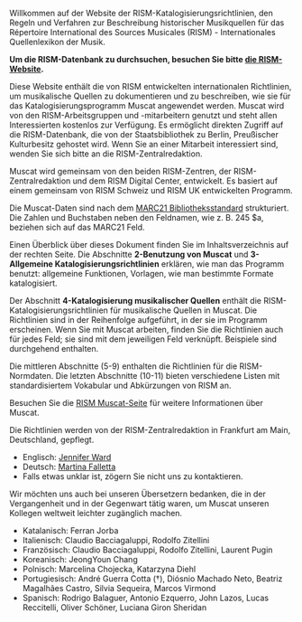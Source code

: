 Willkommen auf der Website der RISM-Katalogisierungsrichtlinien, den Regeln und Verfahren zur Beschreibung historischer Musikquellen für das Répertoire International des Sources Musicales (RISM) - Internationales Quellenlexikon der Musik.

**Um die RISM-Datenbank zu durchsuchen, besuchen Sie bitte [die RISM-Website](https://rism.info/index.html).**

Diese Website enthält die von RISM entwickelten internationalen Richtlinien, um musikalische Quellen zu dokumentieren und zu beschreiben, wie sie für das Katalogisierungsprogramm Muscat angewendet werden. Muscat wird von den RISM-Arbeitsgruppen und -mitarbeitern genutzt und steht allen Interessierten kostenlos zur Verfügung. Es ermöglicht direkten Zugriff auf die RISM-Datenbank, die von der Staatsbibliothek zu Berlin, Preußischer Kulturbesitz gehostet wird. Wenn Sie an einer Mitarbeit interessiert sind, wenden Sie sich bitte an die RISM-Zentralredaktion.

Muscat wird gemeinsam von den beiden RISM-Zentren, der RISM-Zentralredaktion und dem RISM Digital Center, entwickelt. Es basiert auf einem gemeinsam von RISM Schweiz und RISM UK entwickelten Programm.

Die Muscat-Daten sind nach dem [MARC21 Bibliotheksstandard](https://www.loc.gov/marc/) strukturiert. Die Zahlen und Buchstaben neben den Feldnamen, wie z. B. 245 $a, beziehen sich auf das MARC21 Feld.

Einen Überblick über dieses Dokument finden Sie im Inhaltsverzeichnis auf der rechten Seite. Die Abschnitte **2-Benutzung von Muscat** und **3-Allgemeine Katalogisierungsrichtlinien** erklären, wie man das Programm benutzt: allgemeine Funktionen, Vorlagen, wie man bestimmte Formate katalogisiert.

Der Abschnitt **4-Katalogisierung musikalischer Quellen** enthält die RISM-Katalogisierungsrichtlinien für musikalische Quellen in Muscat. Die Richtlinien sind in der Reihenfolge aufgeführt, in der sie im Programm erscheinen. Wenn Sie mit Muscat arbeiten, finden Sie die Richtlinien auch für jedes Feld; sie sind mit dem jeweiligen Feld verknüpft. Beispiele sind durchgehend enthalten.

Die mittleren Abschnitte (5-9) enthalten die Richtlinien für die RISM-Normdaten. Die letzten Abschnitte (10-11) bieten verschiedene Listen mit standardisiertem Vokabular und Abkürzungen von RISM an.

Besuchen Sie die [RISM Muscat-Seite](https://rism.info/community/muscat.html) für weitere Informationen über Muscat.

Die Richtlinien werden von der RISM-Zentralredaktion in Frankfurt am Main, Deutschland, gepflegt.
 - Englisch: [Jennifer Ward](mailto:jennifer.ward@rism.info)
 - Deutsch: [Martina Falletta](mailto:martina.falletta@rism.info)
 - Falls etwas unklar ist, zögern Sie nicht uns zu kontaktieren.

Wir möchten uns auch bei unseren Übersetzern bedanken, die in der Vergangenheit und in der Gegenwart tätig waren, um Muscat unseren Kollegen weltweit leichter zugänglich machen.
 - Katalanisch: Ferran Jorba
 - Italienisch: Claudio Bacciagaluppi, Rodolfo Zitellini
 - Französisch: Claudio Bacciagaluppi, Rodolfo Zitellini, Laurent Pugin
 - Koreanisch: JeongYoun Chang
 - Polnisch: Marcelina Chojecka, Katarzyna Diehl
 - Portugiesisch: André Guerra Cotta (†), Diósnio Machado Neto, Beatriz Magalhães Castro, Silvia Sequeira, Marcos Virmond
 - Spanisch: Rodrigo Balaguer, Antonio Ezquerro, John Lazos, Lucas Reccitelli, Oliver Schöner, Luciana Giron Sheridan  
